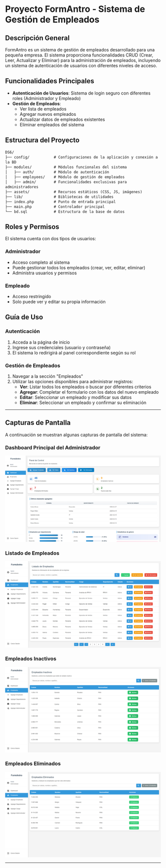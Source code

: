 # Proyecto FormAntro - Sistema de Gestión de Empleados

## Descripción General

FormAntro es un sistema de gestión de empleados desarrollado para una pequeña empresa. El sistema proporciona funcionalidades CRUD (Crear, Leer, Actualizar y Eliminar) para la administración de empleados, incluyendo un sistema de autenticación de usuarios con diferentes niveles de acceso.

## Funcionalidades Principales

- **Autenticación de Usuarios**: Sistema de login seguro con diferentes roles (Administrador y Empleado)
- **Gestión de Empleados**:
  - Ver lista de empleados
  - Agregar nuevos empleados
  - Actualizar datos de empleados existentes
  - Eliminar empleados del sistema

## Estructura del Proyecto

```
DS6/
├── config/           # Configuraciones de la aplicación y conexión a la BD
├── modules/          # Módulos funcionales del sistema
│   ├── auth/         # Módulo de autenticación
│   ├── employees/    # Módulo de gestión de empleados
│   ├── admin/        # Funcionalidades exclusivas para administradores
├── assets/           # Recursos estáticos (CSS, JS, imágenes)
├── lib/              # Bibliotecas de utilidades
├── index.php         # Punto de entrada principal
├── main.php          # Controlador principal
└── bd.sql            # Estructura de la base de datos
```

## Roles y Permisos

El sistema cuenta con dos tipos de usuarios:

### Administrador

- Acceso completo al sistema
- Puede gestionar todos los empleados (crear, ver, editar, eliminar)
- Administra usuarios y permisos

### Empleado

- Acceso restringido
- Solo puede ver y editar su propia información

## Guía de Uso

### Autenticación

1. Acceda a la página de inicio
2. Ingrese sus credenciales (usuario y contraseña)
3. El sistema lo redirigirá al panel correspondiente según su rol

### Gestión de Empleados

1. Navegar a la sección "Empleados"
2. Utilizar las opciones disponibles para administrar registros:
   - **Ver**: Listar todos los empleados o buscar por diferentes criterios
   - **Agregar**: Completar el formulario con los datos del nuevo empleado
   - **Editar**: Seleccionar un empleado y modificar sus datos
   - **Eliminar**: Seleccionar un empleado y confirmar su eliminación

---

## Capturas de Pantalla

A continuación se muestran algunas capturas de pantalla del sistema:

### Dashboard Principal del Administrador

![Dashboard](./public/FormAntro-Dashboard.png)

### Listado de Empleados

![Listado de Empleados](./public/FormAntro-Listado-de-Empleados.png)

### Empleados Inactivos

![Empleados Inactivos](./public/FormAntro-Empleados-Inactivos.png)

### Empleados Eliminados

![Empleados Eliminados](./public/FormAntro-Empleados-Eliminados.png)

---
